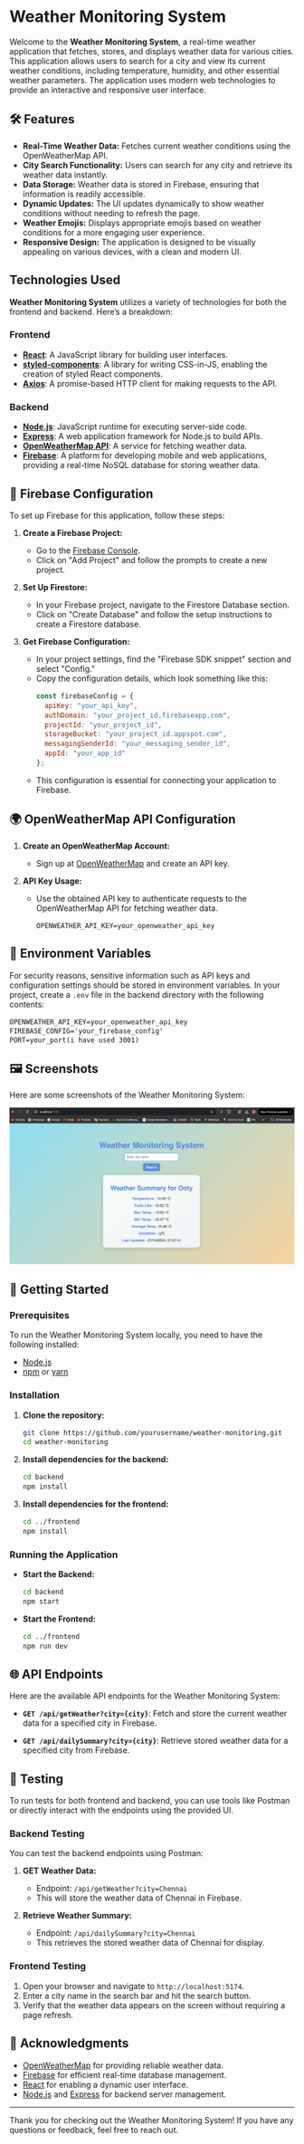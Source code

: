 
# Weather Monitoring System

Welcome to the **Weather Monitoring System**, a real-time weather application that fetches, stores, and displays weather data for various cities. This application allows users to search for a city and view its current weather conditions, including temperature, humidity, and other essential weather parameters. The application uses modern web technologies to provide an interactive and responsive user interface.

## 🛠️ Features

- **Real-Time Weather Data:** Fetches current weather conditions using the OpenWeatherMap API.
- **City Search Functionality:** Users can search for any city and retrieve its weather data instantly.
- **Data Storage:** Weather data is stored in Firebase, ensuring that information is readily accessible.
- **Dynamic Updates:** The UI updates dynamically to show weather conditions without needing to refresh the page.
- **Weather Emojis:** Displays appropriate emojis based on weather conditions for a more engaging user experience.
- **Responsive Design:** The application is designed to be visually appealing on various devices, with a clean and modern UI.

## Technologies Used

**Weather Monitoring System** utilizes a variety of technologies for both the frontend and backend. Here’s a breakdown:

### Frontend

- **[React](https://reactjs.org/)**: A JavaScript library for building user interfaces.
- **[styled-components](https://styled-components.com/)**: A library for writing CSS-in-JS, enabling the creation of styled React components.
- **[Axios](https://axios-http.com/)**: A promise-based HTTP client for making requests to the API.

### Backend

- **[Node.js](https://nodejs.org/)**: JavaScript runtime for executing server-side code.
- **[Express](https://expressjs.com/)**: A web application framework for Node.js to build APIs.
- **[OpenWeatherMap API](https://openweathermap.org/api)**: A service for fetching weather data.
- **[Firebase](https://firebase.google.com/)**: A platform for developing mobile and web applications, providing a real-time NoSQL database for storing weather data.

## 🔧 Firebase Configuration

To set up Firebase for this application, follow these steps:

1. **Create a Firebase Project:**
   - Go to the [Firebase Console](https://console.firebase.google.com/).
   - Click on "Add Project" and follow the prompts to create a new project.

2. **Set Up Firestore:**
   - In your Firebase project, navigate to the Firestore Database section.
   - Click on "Create Database" and follow the setup instructions to create a Firestore database.

3. **Get Firebase Configuration:**
   - In your project settings, find the "Firebase SDK snippet" section and select "Config."
   - Copy the configuration details, which look something like this:
     ```javascript
     const firebaseConfig = {
       apiKey: "your_api_key",
       authDomain: "your_project_id.firebaseapp.com",
       projectId: "your_project_id",
       storageBucket: "your_project_id.appspot.com",
       messagingSenderId: "your_messaging_sender_id",
       appId: "your_app_id"
     };
     ```
   - This configuration is essential for connecting your application to Firebase.

## 🌍 OpenWeatherMap API Configuration

1. **Create an OpenWeatherMap Account:**
   - Sign up at [OpenWeatherMap](https://openweathermap.org/) and create an API key.

2. **API Key Usage:**
   - Use the obtained API key to authenticate requests to the OpenWeatherMap API for fetching weather data.
     ```plaintext
     OPENWEATHER_API_KEY=your_openweather_api_key
     ```

## 🔑 Environment Variables

For security reasons, sensitive information such as API keys and configuration settings should be stored in environment variables. In your project, create a `.env` file in the backend directory with the following contents:

```plaintext
OPENWEATHER_API_KEY=your_openweather_api_key
FIREBASE_CONFIG='your_firebase_config'
PORT=your_port(i have used 3001)
```

## 🖼️ Screenshots

Here are some screenshots of the Weather Monitoring System:

![Weather Monitoring Screenshot 1](./frontend/screenshots/Screenshot.png)


## 🚀 Getting Started

### Prerequisites

To run the Weather Monitoring System locally, you need to have the following installed:

- [Node.js](https://nodejs.org/)
- [npm](https://www.npmjs.com/) or [yarn](https://yarnpkg.com/)

### Installation

1. **Clone the repository:**
   ```bash
   git clone https://github.com/yourusername/weather-monitoring.git
   cd weather-monitoring
   ```

2. **Install dependencies for the backend:**
   ```bash
   cd backend
   npm install
   ```

3. **Install dependencies for the frontend:**
   ```bash
   cd ../frontend
   npm install
   ```
   

### Running the Application

- **Start the Backend:**
  ```bash
  cd backend
  npm start
  ```

- **Start the Frontend:**
  ```bash
  cd ../frontend
  npm run dev
  ```

## 🌐 API Endpoints

Here are the available API endpoints for the Weather Monitoring System:

- **`GET /api/getWeather?city={city}`**: Fetch and store the current weather data for a specified city in Firebase.

- **`GET /api/dailySummary?city={city}`**: Retrieve stored weather data for a specified city from Firebase.

## 🧪 Testing

To run tests for both frontend and backend, you can use tools like Postman or directly interact with the endpoints using the provided UI.

### Backend Testing

You can test the backend endpoints using Postman:

1. **GET Weather Data:**
   - Endpoint: `/api/getWeather?city=Chennai`
   - This will store the weather data of Chennai in Firebase.

2. **Retrieve Weather Summary:**
   - Endpoint: `/api/dailySummary?city=Chennai`
   - This retrieves the stored weather data of Chennai for display.

### Frontend Testing

1. Open your browser and navigate to `http://localhost:5174`.
2. Enter a city name in the search bar and hit the search button.
3. Verify that the weather data appears on the screen without requiring a page refresh.

## 📜 Acknowledgments

- [OpenWeatherMap](https://openweathermap.org/api) for providing reliable weather data.
- [Firebase](https://firebase.google.com/) for efficient real-time database management.
- [React](https://reactjs.org/) for enabling a dynamic user interface.
- [Node.js](https://nodejs.org/) and [Express](https://expressjs.com/) for backend server management.

---

Thank you for checking out the Weather Monitoring System! If you have any questions or feedback, feel free to reach out.

